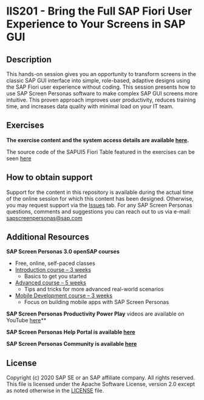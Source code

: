 # IIS201 - Bring the Full SAP Fiori User Experience to Your Screens in SAP GUI

## Description

This hands-on session gives you an opportunity to transform screens in the classic SAP GUI interface into simple, role-based, adaptive designs using the SAP Fiori user experience without coding. This session presents how to use SAP Screen Personas software to make complex SAP GUI screens more intuitive. This proven approach improves user productivity, reduces training time, and increases data quality with minimal load on your IT team. 

## Exercises

**The exercise content and the system access details are available [here](https://github.com/SAP-samples/teched2020-IIS201/blob/main/TechEd2020_IIS201_Workbook.pdf).**

The source code of the SAPUI5 Fiori Table featured in the exercises can be seen [here](https://github.com/SAP-samples/teched2020-IIS201/tree/main/samples/iw29-mobile-table)  

## How to obtain support

Support for the content in this repository is available during the actual time of the online session for which this content has been designed. Otherwise, you may request support via the [Issues](../../issues) tab.
For any SAP Screen Personas questions, comments and suggestions you can reach out to us via e-mail: sapscreenpersonas@sap.com


## Additional Resources

**SAP Screen Personas 3.0 openSAP courses** 
- Free, online, self-paced classes
- [Introduction course – 3 weeks](https://open.sap.com/courses/sps2)
    - Basics to get you started
- [Advanced course – 5 weeks](https://open.sap.com/courses/sps3) 
    - Tips and tricks for more advanced real-world scenarios
- [Mobile Development course – 3 weeks](https://open.sap.com/courses/sps4) 
    - Focus on building mobile apps with SAP Screen Personas

**SAP Screen Personas Productivity Power Play** videos are available on YouTube [here](https://www.youtube.com/watch?v=FABpnxDK0bA&list=PLo17W6sWsxWMMli_i5rCCChLbYstVmMpF)**

**SAP Screen Personas Help Portal is available [here](https://help.sap.com/viewer/product/SAP_SCREEN_PERSONAS/Current/en-US)**

**SAP Screen Personas Community is available [here](https://answers.sap.com/tags/67838200100800005412)**

## License
Copyright (c) 2020 SAP SE or an SAP affiliate company. All rights reserved. This file is licensed under the Apache Software License, version 2.0 except as noted otherwise in the [LICENSE](LICENSES/Apache-2.0.txt) file.
